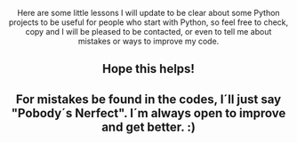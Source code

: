 <div align="center">
<p>Here are some little lessons I will update to be clear about some Python projects to be useful for people who start with Python, so feel free to check, copy and I will be pleased to be contacted, or even to tell me about mistakes or ways to improve my code.</p>

## Hope this helps!
## For mistakes be found in the codes, I´ll just say "Pobody´s Nerfect". I´m always open to improve and get better. :)